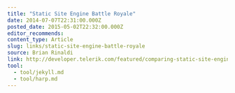 ```yaml
---
title: "Static Site Engine Battle Royale"
date: 2014-07-07T22:31:00.000Z
posted_date: 2015-05-02T22:32:00.000Z
editor_recommends:
content_type: Article
slug: links/static-site-engine-battle-royale
source: Brian Rinaldi
link: http://developer.telerik.com/featured/comparing-static-site-engines/
tool:
  - tool/jekyll.md
  - tool/harp.md
---
```

